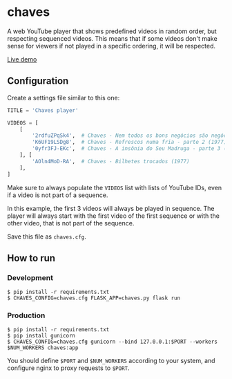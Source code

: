 # chaves

A web YouTube player that shows predefined videos in random order, but respecting sequenced videos.
This means that if some videos don't make sense for viewers if not played in a specific ordering, it will be respected.

[Live demo](https://chaves.rgm.io/)


## Configuration

Create a settings file similar to this one:

```python
TITLE = 'Chaves player'

VIDEOS = [
    [
        '2rdfuZPqSk4',  # Chaves - Nem todos os bons negócios são negócios da China - parte 1 (1977)
        'K6UF19LSDg8',  # Chaves - Refrescos numa fria - parte 2 (1977)
        '0yfr3FJ-EKc',  # Chaves - A insônia do Seu Madruga - parte 3 (1977)
    ], [
        'AOln4MoD-RA',  # Chaves - Bilhetes trocados (1977)
    ],
]
```

Make sure to always populate the `VIDEOS` list with lists of YouTube IDs, even if a video is not part of a sequence.

In this example, the first 3 videos will always be played in sequence. The player will always start with the first video of the first sequence or with the other video, that is not part of the sequence.

Save this file as `chaves.cfg`.


## How to run

### Development

```
$ pip install -r requirements.txt
$ CHAVES_CONFIG=chaves.cfg FLASK_APP=chaves.py flask run
```

### Production

```
$ pip install -r requirements.txt
$ pip install gunicorn
$ CHAVES_CONFIG=chaves.cfg gunicorn --bind 127.0.0.1:$PORT --workers $NUM_WORKERS chaves:app
```

You should define `$PORT` and `$NUM_WORKERS` according to your system, and configure nginx to proxy requests to `$PORT`.
